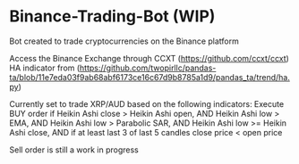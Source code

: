 # Binance-Trading-Bot (WIP)
Bot created to trade cryptocurrencies on the Binance platform

Access the Binance Exchange through CCXT (https://github.com/ccxt/ccxt)
HA indicator from (https://github.com/twopirllc/pandas-ta/blob/11e7eda03f9ab68abf6173ce16c67d9b8785a1d9/pandas_ta/trend/ha.py)

Currently set to trade XRP/AUD based on the following indicators:
Execute BUY order if Heikin Ashi close > Heikin Ashi open, 
AND Heikin Ashi low > EMA, 
AND Heikin Ashi low > Parabolic SAR, 
AND Heikin Ashi low >= Heikin Ashi close, 
AND if at least last 3 of last 5 candles close price < open price

Sell order is still a work in progress
